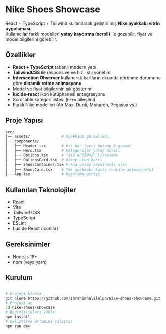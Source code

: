 # Nike Shoes Showcase

React + TypeScript + Tailwind kullanılarak geliştirilmiş **Nike ayakkabı vitrin uygulaması**.  
Kullanıcılar farklı modelleri **yatay kaydırma (scroll)** ile gezebilir, fiyat ve model bilgilerini görebilir.

## Özellikler

- **React + TypeScript** tabanlı modern yapı
- **TailwindCSS** ile responsive ve hızlı stil yönetimi
- **Intersection Observer** kullanarak kartların ekranda görünme durumuna göre **dinamik rotate animasyonu**
- Model ve fiyat bilgilerinin şık gösterimi
- **lucide-react** ikon kütüphanesi entegrasyonu
- Scrollable kategori listesi (`Hero` bileşeni)
- Farklı Nike modelleri (Air Max, Dunk, Monarch, Pegasus vs.)

## Proje Yapısı


```bash
src/
│── assets/              # Ayakkabı görselleri
│── components/
│   ├── Header.tsx       # Üst bar (geri butonu & arama)
│   ├── Hero.tsx         # Kategoriler yatay scroll
│   ├── Options.tsx      # "243 OPTIONS" listeleme
│   ├── OptionsCard.tsx  # Dikey ürün kartı
│   ├── ShoesContainer.tsx # Ana yatay kaydırmalı alan
│   ├── ShoesCard.tsx    # Tek ayakkabı kartı (rotate animasyonlu)
│── App.tsx              # Uygulama girişi
```


## Kullanılan Teknolojiler

- React
- Vite
- Tailwind CSS
- TypeScript
- ESLint
- Lucide React (iconlar)
## Gereksinimler

- Node.js 18+
- npm (veya yarn)

## Kurulum

```bash

# Projeyi klonla
git clone https://github.com/ibrahimhalilalpa/nike-shoes-showcase.git
# Projeyi aç
cd nike-shoes-showcase
# Bağımlılıkları yükle
npm install
# Geliştirme ortamını çalıştır
npm run dev

```
